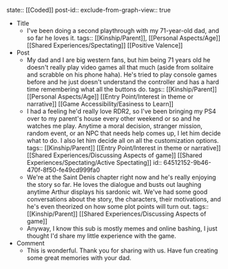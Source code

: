 state:: [[Coded]]
post-id::
exclude-from-graph-view:: true

- Title
  - I've been doing a second playthrough with my 71-year-old dad, and so far he loves it.
    tags:: [[Kinship/Parent]], [[Personal Aspects/Age]] [[Shared Experiences/Spectating]] [[Positive Valence]]
- Post
  - My dad and I are big western fans, but him being 71 years old he doesn't really play video games all that much (aside from solitaire and scrabble on his phone haha). He's tried to play console games before and he just doesn't understand the controller and has a hard time remembering what all the buttons do.
    tags:: [[Kinship/Parent]] [[Personal Aspects/Age]] [[Entry Point/Interest in theme or narrative]] [[Game Accessibility/Easiness to Learn]]
  - I had a feeling he'd really love RDR2, so I've been bringing my PS4 over to my parent's house every other weekend or so and he watches me play. Anytime a moral decision, stranger mission, random event, or an NPC that needs help comes up, I let him decide what to do. I also let him decide all on all the customization options.
    tags:: [[Kinship/Parent]] [[Entry Point/Interest in theme or narrative]] [[Shared Experiences/Discussing Aspects of game]] [[Shared Experiences/Spectating/Active Spectating]]
    id:: 64512152-9b46-470f-8f50-fe49cd999fa0
  - We're at the Saint Denis chapter right now and he's really enjoying the story so far. He loves the dialogue and busts out laughing anytime Arthur displays his sardonic wit. We've had some good conversations about the story, the characters, their motivations, and he's even theorized on how some plot points will turn out.
    tags:: [[Kinship/Parent]] [[Shared Experiences/Discussing Aspects of game]]
  - Anyway, I know this sub is mostly memes and online bashing, I just thought I'd share my little experience with the game.
- Comment
  - This is wonderful. Thank you for sharing with us. Have fun creating some great memories with your dad.
